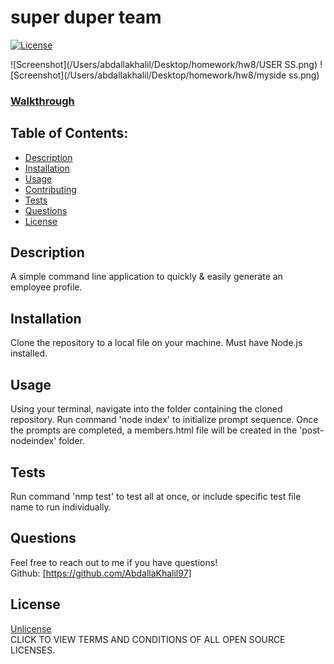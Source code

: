 
# super duper team

[![License](https://img.shields.io/badge/License-Unlicense%20-blue.svg)](https://opensource.org/licenses/Unlicense)

![Screenshot](/Users/abdallakhalil/Desktop/homework/hw8/USER SS.png)
![Screenshot](/Users/abdallakhalil/Desktop/homework/hw8/myside ss.png)

### [Walkthrough](https://github.com/AbdallaKhalil97/super-duper-team/blob/main/teamprofile.gif)

## Table of Contents:

* [Description](#description)
* [Installation](#installation)
* [Usage](#usage)
* [Contributing](#contributors)
* [Tests](#tests)
* [Questions](#questions)
* [License](#license)

## Description
A simple command line application to quickly & easily generate an employee profile.

## Installation
Clone the repository to a local file on your machine. Must have Node.js installed.

## Usage
Using your terminal, navigate into the folder containing the cloned repository. Run command 'node index' to initialize prompt sequence. Once the prompts are completed, a members.html file will be created in the 'post-nodeindex' folder.

## Tests
Run command 'nmp test' to test all at once, or include specific test file name to run individually. 

## Questions
Feel free to reach out to me if you have questions!<br>
Github: [https://github.com/AbdallaKhalil97]

## License
[Unlicense](https://opensource.org/licenses)<br>
CLICK TO VIEW TERMS AND CONDITIONS OF ALL OPEN SOURCE LICENSES.
    